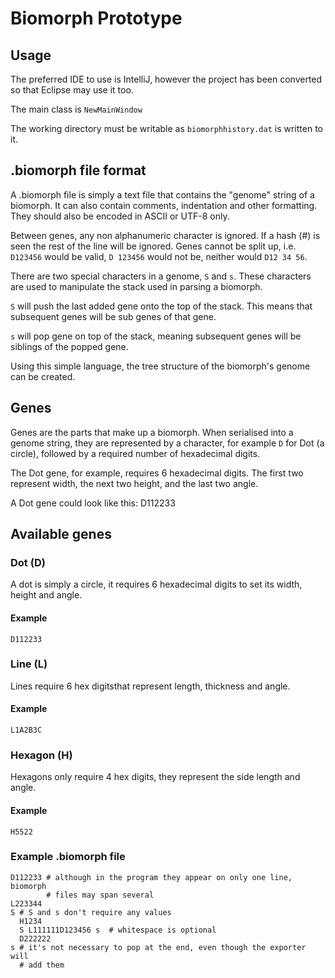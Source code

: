 Biomorph Prototype
==================
## Usage
The preferred IDE to use is IntelliJ, however the project has been converted
so that Eclipse may use it too.

The main class is `NewMainWindow`

The working directory must be writable as `biomorphhistory.dat` is written to it.

## .biomorph file format

A .biomorph file is simply a text file that contains the "genome" string of a
biomorph. It can also contain comments, indentation and other formatting. They
should also be encoded in ASCII or UTF-8 only.

Between genes, any non alphanumeric character is ignored. If a hash (#) is seen
the rest of the line will be ignored. Genes cannot be split up, i.e. `D123456`
would be valid, `D 123456` would not be, neither would `D12 34 56`.

There are two special characters in a genome, `S` and `s`. These characters are
used to manipulate the stack used in parsing a biomorph.

`S` will push the last added gene onto the top of the stack. This means that
subsequent genes will be sub genes of that gene.

`s` will pop gene on top of the stack, meaning subsequent genes will be
siblings of the popped gene.

Using this simple language, the tree structure of the biomorph's genome can be
created.

## Genes
Genes are the parts that make up a biomorph. When serialised into a genome
string, they are represented by a character, for example `D` for Dot (a circle),
followed by a required number of hexadecimal digits.

The Dot gene, for example, requires 6 hexadecimal digits. The first two
represent width, the next two height, and the last two angle.

A Dot gene could look like this:
    D112233

## Available genes
### Dot (D)
A dot is simply a circle, it requires 6 hexadecimal digits to set its width,
height and angle.

#### Example
    D112233

### Line (L)
Lines require 6 hex digitsthat represent length, thickness and angle.

#### Example
    L1A2B3C

### Hexagon (H)
Hexagons only require 4 hex digits, they represent the side length and angle.

#### Example
    H5522

### Example .biomorph file
    D112233 # although in the program they appear on only one line, biomorph
            # files may span several
    L223344
    S # S and s don't require any values
      H1234
      S L111111D123456 s  # whitespace is optional
      D222222
    s # it's not necessary to pop at the end, even though the exporter will
      # add them